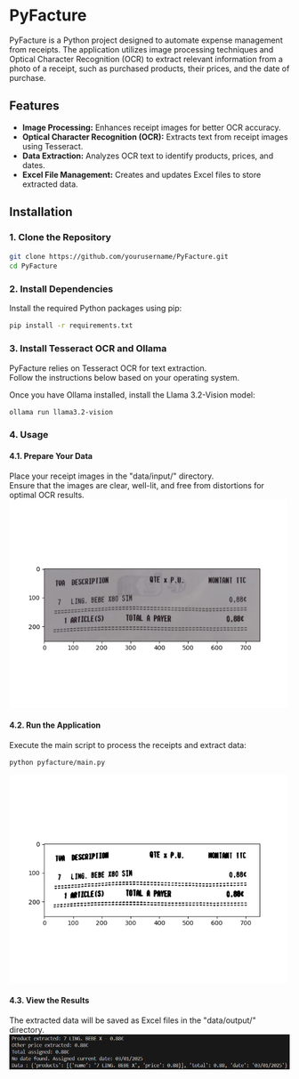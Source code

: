 # PyFacture

PyFacture is a Python project designed to automate expense management from receipts. The application utilizes image processing techniques and Optical Character Recognition (OCR) to extract relevant information from a photo of a receipt, such as purchased products, their prices, and the date of purchase.

## Features

- **Image Processing:** Enhances receipt images for better OCR accuracy.
- **Optical Character Recognition (OCR):** Extracts text from receipt images using Tesseract.
- **Data Extraction:** Analyzes OCR text to identify products, prices, and dates.
- **Excel File Management:** Creates and updates Excel files to store extracted data.

## Installation

### 1. Clone the Repository

```bash
git clone https://github.com/yourusername/PyFacture.git
cd PyFacture
```

### 2. Install Dependencies
Install the required Python packages using pip:

```bash
pip install -r requirements.txt
```

### 3. Install Tesseract OCR and Ollama
PyFacture relies on Tesseract OCR for text extraction.<br>
Follow the instructions below based on your operating system.

Once you have Ollama installed, install the Llama 3.2-Vision model:<br>
```bash
ollama run llama3.2-vision
```

### 4. Usage
#### 4.1. Prepare Your Data
Place your receipt images in the "data/input/" directory.<br> 
Ensure that the images are clear, well-lit, and free from distortions for optimal OCR results.
<img src="pyfacture/img/Figure_1.png" alt="Original Receipt" width="500">

#### 4.2. Run the Application
Execute the main script to process the receipts and extract data:

```bash
python pyfacture/main.py
```
<img src="pyfacture/img/Figure_2.png" alt="Thresholded Receipt" width="500">

#### 4.3. View the Results
The extracted data will be saved as Excel files in the "data/output/" directory. 
<img src="pyfacture/img/Figure_3.png" alt="OCR Result" width="800">
